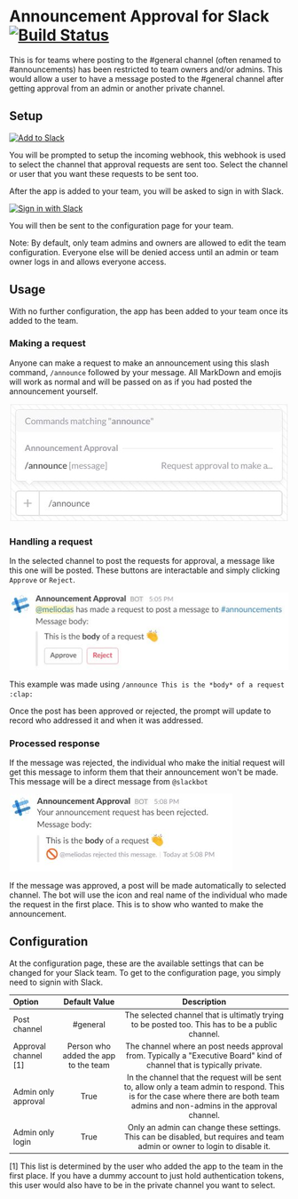 # Announcement Approval for Slack [![Build Status](https://travis-ci.org/raveious/slack-announcement-approval.svg?branch=master)](https://travis-ci.org/raveious/slack-announcement-approval)

This is for teams where posting to the #general channel (often renamed to #announcements) has been restricted to team owners and/or admins. This would allow a user to have a message posted to the #general channel after getting approval from an admin or another private channel.

## Setup

<a href="https://slack.com/oauth/authorize?scope=incoming-webhook,commands,channels:read,users:read,chat:write:bot&client_id=19225015925.110455013810&state=appAdded"><img alt="Add to Slack" height="40" width="139" src="https://platform.slack-edge.com/img/add_to_slack.png" srcset="https://platform.slack-edge.com/img/add_to_slack.png 1x, https://platform.slack-edge.com/img/add_to_slack@2x.png 2x" /></a>

You will be prompted to setup the incoming webhook, this webhook is used to select the channel that approval requests are sent too. Select the channel or user that you want these requests to be sent too.

After the app is added to your team, you will be asked to sign in with Slack.

<a href="https://slack.com/oauth/authorize?scope=identity.basic,identity.team&client_id=19225015925.110455013810&state=resumeSignIn"><img alt="Sign in with Slack" height="40" width="172" src="https://platform.slack-edge.com/img/sign_in_with_slack.png" srcset="https://platform.slack-edge.com/img/sign_in_with_slack.png 1x, https://platform.slack-edge.com/img/sign_in_with_slack@2x.png 2x" /></a>

You will then be sent to the configuration page for your team.

Note: By default, only team admins and owners are allowed to edit the team configuration. Everyone else will be denied access until an admin or team owner logs in and allows everyone access.

## Usage

With no further configuration, the app has been added to your team once its added to the team.

### Making a request

Anyone can make a request to make an announcement using this slash command, `/announce` followed by your message. All MarkDown and emojis will work as normal and will be passed on as if you had posted the announcement yourself.

![Slash command definition](website/static/slash_command.jpg)

### Handling a request

In the selected channel to post the requests for approval, a message like this one will be posted. These buttons are interactable and simply clicking `Approve` or `Reject`.

![Button prompt](website/static/button_prompt.jpg)

This example was made using `/announce This is the *body* of a request :clap:`

Once the post has been approved or rejected, the prompt will update to record who addressed it and when it was addressed.

### Processed response

If the message was rejected, the individual who make the initial request will get this message to inform them that their announcement won't be made. This message will be a direct message from `@slackbot`

![Rejected](website/static/rejected.jpg)

If the message was approved, a post will be made automatically to selected channel. The bot will use the icon and real name of the individual who made the request in the first place. This is to show who wanted to make the announcement.

## Configuration

At the configuration page, these are the available settings that can be changed for your Slack team. To get to the configuration page, you simply need to signin with Slack.

Option | Default Value | Description
:---|:---:|:---:
Post channel | #general | The selected channel that is ultimatly trying to be posted too. This has to be a public channel.
Approval channel [1] | Person who added the app to the team | The channel where an post needs approval from. Typically a "Executive Board" kind of channel that is typically private.
Admin only approval | True | In the channel that the request will be sent to, allow only a team admin to respond. This is for the case where there are both team admins and non-admins in the approval channel.
Admin only login | True | Only an admin can change these settings. This can be disabled, but requires and team admin or owner to login to disable it.

[1] This list is determined by the user who added the app to the team in the first place. If you have a dummy account to just hold authentication tokens, this user would also have to be in the private channel you want to select.
